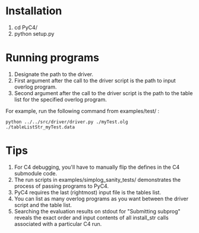 # Installation

1. cd PyC4/
2. python setup.py

# Running programs

1. Designate the path to the driver. 
2. First argument after the call to the driver script is the path to input overlog program.
3. Second argument after the call to the driver script is the path to the table list for the specified overlog program.


For example, run the following command from examples/test/ :

```
python ../../src/driver/driver.py ./myTest.olg ./tableListStr_myTest.data 
```

# Tips
1. For C4 debugging, you'll have to manually flip the defines in the C4 submodule code.
2. The run scripts in examples/simplog_sanity_tests/ demonstrates the process of passing programs to PyC4.
3. PyC4 requires the last (rightmost) input file is the tables list.
4. You can list as many overlog programs as you want between the driver script and the table list.
5. Searching the evaluation results on stdout for "Submitting subprog" reveals the exact order and input contents of all install_str calls associated with a particular C4 run.
